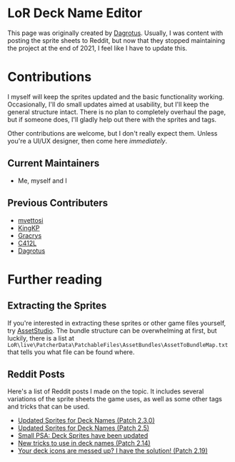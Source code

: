 # LoR Deck Name Editor
This page was originally created by [Dagrotus](https://github.com/Dagrotus/dagrotus.github.io). Usually, I was content with posting the sprite sheets to Reddit, but now that they stopped maintaining the project at the end of 2021, I feel like I have to update this.

# Contributions
I myself will keep the sprites updated and the basic functionality working. Occasionally, I'll do small updates aimed at usability, but I'll keep the general structure intact. There is no plan to completely overhaul the page, but if someone does, I'll gladly help out there with the sprites and tags.

Other contributions are welcome, but I don't really expect them. Unless you're a UI/UX designer, then come here _immediately_.

## Current Maintainers
* Me, myself and I

## Previous Contributers
* [mvettosi](https://github.com/mvettosi/dagrotus.github.io)
* [KingKP](https://github.com/KingKP/dagrotus.github.io)
* [Gracrys](https://github.com/Gracrys/dagrotus_LorNames)
* [C412L](https://github.com/C412L/runeterradeckeditor)
* [Dagrotus](https://github.com/Dagrotus/dagrotus.github.io)

# Further reading
## Extracting the Sprites
If you're interested in extracting these sprites or other game files yourself, try [AssetStudio](https://github.com/Perfare/AssetStudio). The bundle structure can be overwhelming at first, but luckily, there is a list at `LoR\live\PatcherData\PatchableFiles\AssetBundles\AssetToBundleMap.txt` that tells you what file can be found where.

## Reddit Posts
Here's a list of Reddit posts I made on the topic. It includes several variations of the sprite sheets the game uses, as well as some other tags and tricks that can be used.
* [Updated Sprites for Deck Names (Patch 2.3.0)](https://www.reddit.com/r/LegendsOfRuneterra/comments/lz5ezv/updated_sprites_for_deck_names_patch_230/)
* [Updated Sprites for Deck Names (Patch 2.5)](https://www.reddit.com/r/LegendsOfRuneterra/comments/mgr3ul/updated_sprites_for_deck_names_patch_25/)
* [Small PSA: Deck Sprites have been updated](https://www.reddit.com/r/LegendsOfRuneterra/comments/ob6mk4/small_psa_deck_sprites_have_been_updated/)
* [New tricks to use in deck names (Patch 2.14)](https://www.reddit.com/r/LegendsOfRuneterra/comments/pblrte/new_tricks_to_use_in_deck_names_patch_214/)
* [Your deck icons are messed up? I have the solution! (Patch 2.19)](https://www.reddit.com/r/LegendsOfRuneterra/comments/qqcirs/your_deck_icons_are_messed_up_i_have_the_solution/)

